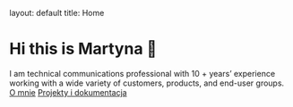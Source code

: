 layout: default
title: Home

# Hi this is Martyna 👋

I am technical communications professional with 10 + years’ experience working with a wide variety of customers, products, and end-user groups.
[O mnie](about.md)
[Projekty i dokumentacja](projects.md)
